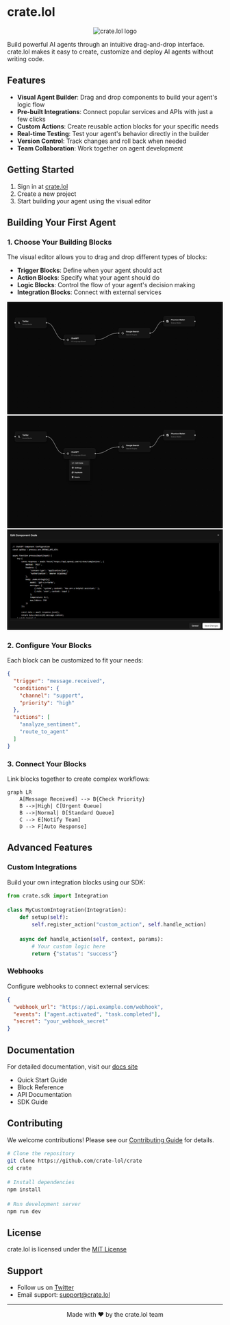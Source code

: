 # crate.lol

<p align="center">
  <img src="path/to/logo.png" alt="crate.lol logo" width="200"/>
</p>

Build powerful AI agents through an intuitive drag-and-drop interface. crate.lol makes it easy to create, customize and deploy AI agents without writing code.

## Features

- **Visual Agent Builder**: Drag and drop components to build your agent's logic flow
- **Pre-built Integrations**: Connect popular services and APIs with just a few clicks
- **Custom Actions**: Create reusable action blocks for your specific needs
- **Real-time Testing**: Test your agent's behavior directly in the builder
- **Version Control**: Track changes and roll back when needed
- **Team Collaboration**: Work together on agent development

## Getting Started

1. Sign in at [crate.lol](https://crate.lol)
2. Create a new project
3. Start building your agent using the visual editor

## Building Your First Agent

### 1. Choose Your Building Blocks

The visual editor allows you to drag and drop different types of blocks:

- **Trigger Blocks**: Define when your agent should act
- **Action Blocks**: Specify what your agent should do
- **Logic Blocks**: Control the flow of your agent's decision making
- **Integration Blocks**: Connect with external services

![Integration Block Editor](https://github.com/crate-lol/.github/raw/refs/heads/main/images/1.png)
![Integration Block Editor](https://raw.githubusercontent.com/crate-lol/.github/refs/heads/main/images/2.png)
![Integration Block Editor](https://raw.githubusercontent.com/crate-lol/.github/refs/heads/main/images/3.png)

### 2. Configure Your Blocks

Each block can be customized to fit your needs:

```json
{
  "trigger": "message.received",
  "conditions": {
    "channel": "support",
    "priority": "high"
  },
  "actions": [
    "analyze_sentiment",
    "route_to_agent"
  ]
}
```

### 3. Connect Your Blocks

Link blocks together to create complex workflows:

```mermaid
graph LR
    A[Message Received] --> B{Check Priority}
    B -->|High| C[Urgent Queue]
    B -->|Normal| D[Standard Queue]
    C --> E[Notify Team]
    D --> F[Auto Response]
```

## Advanced Features

### Custom Integrations

Build your own integration blocks using our SDK:

```python
from crate.sdk import Integration

class MyCustomIntegration(Integration):
    def setup(self):
        self.register_action("custom_action", self.handle_action)
        
    async def handle_action(self, context, params):
        # Your custom logic here
        return {"status": "success"}
```

### Webhooks

Configure webhooks to connect external services:

```json
{
  "webhook_url": "https://api.example.com/webhook",
  "events": ["agent.activated", "task.completed"],
  "secret": "your_webhook_secret"
}
```

## Documentation

For detailed documentation, visit our [docs site](https://crate.lol/docs)

- Quick Start Guide
- Block Reference
- API Documentation
- SDK Guide

## Contributing

We welcome contributions! Please see our [Contributing Guide](CONTRIBUTING.md) for details.

```bash
# Clone the repository
git clone https://github.com/crate-lol/crate
cd crate

# Install dependencies
npm install

# Run development server
npm run dev
```

## License

crate.lol is licensed under the [MIT License](LICENSE)

## Support

- Follow us on [Twitter](https://twitter.com/crate_ai)
- Email support: support@crate.lol

---

<p align="center">
Made with ❤️ by the crate.lol team
</p>
